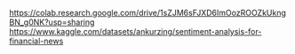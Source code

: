 https://colab.research.google.com/drive/1sZJM6sFJXD6ImOozROOZkUkngBN_g0NK?usp=sharing
https://www.kaggle.com/datasets/ankurzing/sentiment-analysis-for-financial-news
